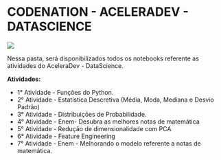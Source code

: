 # CODENATION - ACELERADEV - DATASCIENCE
![](https://www.google.com/imgres?imgurl=https%3A%2F%2Fs3.us-east-2.amazonaws.com%2Fstartse-loja%2Fpalestrantes%2Fempresa_palestrante_1174.png%3F&imgrefurl=https%3A%2F%2Feventos.startse.com.br%2Fedtech%2F&tbnid=QVcp_48WlX5zwM&vet=12ahUKEwjHv_fF3pbqAhWmB7kGHXZ0D2kQMygQegUIARC0AQ..i&docid=9sW9aqAADiHkjM&w=452&h=150&q=logo%20codenation&ved=2ahUKEwjHv_fF3pbqAhWmB7kGHXZ0D2kQMygQegUIARC0AQ)

Nessa pasta, será disponibilizados todos os notebooks referente as atividades do AceleraDev - DataScience. 

**Atividades:**

- 1° Atividade - Funções do Python.
- 2° Atividade - Estatística Descretiva (Média, Moda, Mediana e Desvio Padrão)
- 3° Atividade - Distribuições de Probabilidade. 
- 4° Atividade - Enem- Desubra as melhores notas de matemática
- 5° Atividade - Redução de dimensionalidade com PCA
- 6° Atividade - Feature Engineering
- 7° Atividade - Enem - Melhorando o modelo referente a notas de matemática.


